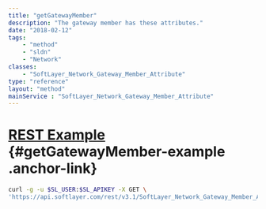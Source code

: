 ```yaml
---
title: "getGatewayMember"
description: "The gateway member has these attributes."
date: "2018-02-12"
tags:
    - "method"
    - "sldn"
    - "Network"
classes:
    - "SoftLayer_Network_Gateway_Member_Attribute"
type: "reference"
layout: "method"
mainService : "SoftLayer_Network_Gateway_Member_Attribute"
---
```


# [REST Example](#getGatewayMember-example) <a href="/article/rest/"><i class="fas fa-question"></i></a> {#getGatewayMember-example .anchor-link} 
```bash
curl -g -u $SL_USER:$SL_APIKEY -X GET \
'https://api.softlayer.com/rest/v3.1/SoftLayer_Network_Gateway_Member_Attribute/{SoftLayer_Network_Gateway_Member_AttributeID}/getGatewayMember'
```
